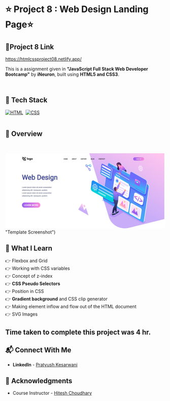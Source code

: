 # ⭐ Project 8 : Web Design Landing Page⭐


## 🔗Project 8 Link
https://htmlcssproject08.netlify.app/

This is a assignment given in **"JavaScript Full Stack Web Developer Bootcamp"** by **iNeuron**, built using **HTML5 and CSS3**.
<br>

<br>

## 📌 Tech Stack

[![HTML](https://img.shields.io/badge/html5%20-%23E34F26.svg?&style=for-the-badge&logo=html5&logoColor=white)](https://github.com/pk170970)&nbsp;
[![CSS](https://img.shields.io/badge/css3%20-%231572B6.svg?&style=for-the-badge&logo=css3&logoColor=white)](https://github.com/pk170970)&nbsp;
<br>
<br>

## 📌 Overview

<br>

![Screenshot](./screenshot.png) "Template Screenshot")




## 📌 What I Learn

👉 Flexbox and Grid <br> 
👉 Working with CSS variables <br>
👉 Concept of z-index  <br>
👉 **CSS Pseudo Selectors**  <br>
👉 Position in CSS  <br>
👉 **Gradient background** and CSS clip generator  <br>
👉 Making element inflow and flow out of the HTML document  <br>
👉 SVG Images  <br>



## Time taken to complete this project was **4 hr**.

## 📬 Connect With Me

- **LinkedIn** - [Pratyush Kesarwani](https://www.linkedin.com/in/pratyush-kesarwani-2b6601171/)

## 📌 Acknowledgments

- Course Instructor - [Hitesh Choudhary](https://github.com/hiteshchoudhary)
